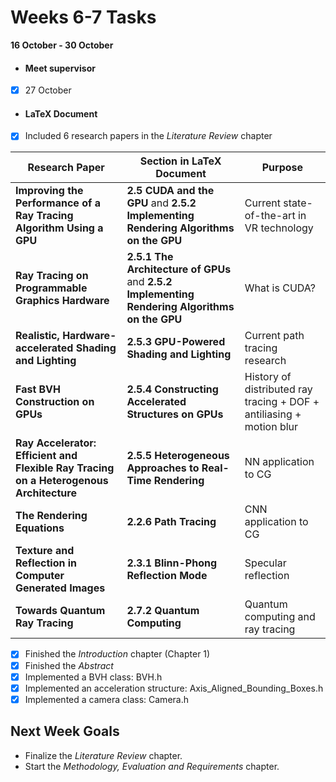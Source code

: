 # Weeks 6-7 Tasks

**16 October - 30 October**
- #### Meet supervisor
- [x] 27 October

- #### LaTeX Document
- [x] Included 6 research papers in the *Literature Review* chapter

| Research Paper                                                                         | Section in LaTeX Document                                                                      | Purpose                                                              |
|----------------------------------------------------------------------------------------|------------------------------------------------------------------------------------------------|----------------------------------------------------------------------|
| **Improving the Performance of a Ray Tracing Algorithm Using a GPU**                   | **2.5 CUDA and the GPU**  and **2.5.2 Implementing Rendering Algorithms on the GPU**           | Current state-of-the-art in VR technology                            |                                                                                                                                            
| **Ray Tracing on Programmable Graphics Hardware**                                      | **2.5.1 The Architecture of GPUs**  and **2.5.2 Implementing Rendering Algorithms on the GPU** | What is CUDA?                                                        |
| **Realistic, Hardware-accelerated Shading and Lighting**                               | **2.5.3 GPU-Powered Shading and Lighting**                                                     | Current path tracing research                                        | 
| **Fast BVH Construction on GPUs**                                                      | **2.5.4 Constructing Accelerated Structures on GPUs**                                          | History of distributed ray tracing + DOF + antiliasing + motion blur | 
| **Ray Accelerator: Efficient and Flexible Ray Tracing on a Heterogenous Architecture** | **2.5.5 Heterogeneous Approaches to Real-Time Rendering**                                      | NN application to CG                                                 | 
| **The Rendering Equations**                                                            | **2.2.6 Path Tracing**                                                                         | CNN application to CG                                                | 
| **Texture and Reflection in Computer Generated Images**                                | **2.3.1 Blinn-Phong Reflection Mode**                                                          | Specular reflection                                                  |                                                                                                                                                                   |
| **Towards Quantum Ray Tracing**                                                        | **2.7.2 Quantum Computing**                                                                    | Quantum computing and ray tracing                                    |                                                                                                                                                                       |

- [x] Finished the *Introduction* chapter (Chapter 1)
- [x] Finished the *Abstract*
- [x] Implemented a BVH class: BVH.h 
- [x] Implemented an acceleration structure: Axis_Aligned_Bounding_Boxes.h
- [x] Implemented a camera class: Camera.h

## Next Week Goals
- Finalize the *Literature Review* chapter.
- Start the *Methodology, Evaluation and Requirements* chapter. 